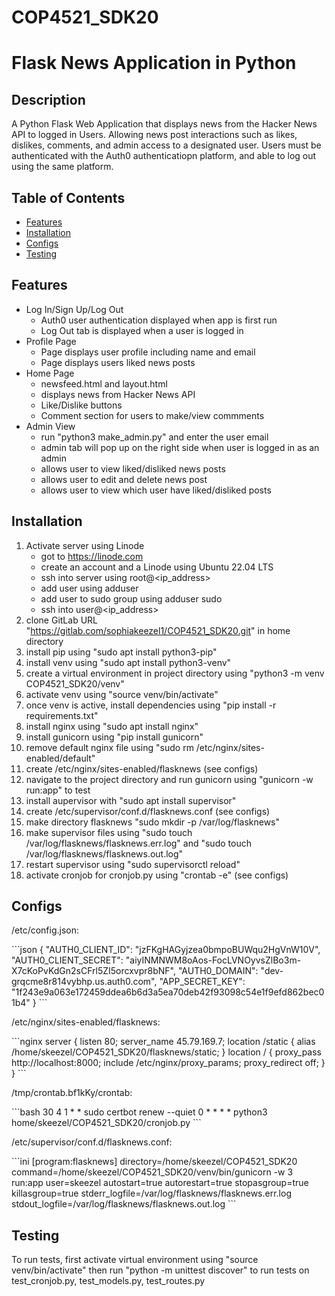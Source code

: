 # COP4521_SDK20

# Flask News Application in Python

## Description

A Python Flask Web Application that displays news from the Hacker News API to logged in Users. Allowing news post interactions such as likes, dislikes, comments, and admin access to a designated user. Users must be authenticated with the Auth0 authenticatiopn platform, and able to log out using the same platform.  

## Table of Contents

- [Features](#features)
- [Installation](#installation)
- [Configs](#configs)
- [Testing](#testing)

## Features

- Log In/Sign Up/Log Out
    - Auth0 user authentication displayed when app is first run
    - Log Out tab is displayed when a user is logged in
- Profile Page
    - Page displays user profile including name and email
    - Page displays users liked news posts
- Home Page
    - newsfeed.html and layout.html
    - displays news from Hacker News API
    - Like/Dislike buttons
    - Comment section for users to make/view commments
- Admin View
    - run "python3 make_admin.py" and enter the user email
    - admin tab will pop up on the right side when user is logged in as an admin
    - allows user to view liked/disliked news posts
    - allows user to edit and delete news post
    - allows user to view which user have liked/disliked posts

## Installation

1) Activate server using Linode
    - got to https://linode.com
    - create an account and a Linode using Ubuntu 22.04 LTS
    - ssh into server using root@<ip_address>
    - add user using adduser <username>
    - add user to sudo group using adduser <username> sudo
    - ssh into user@<ip_address>
3) clone GitLab URL "https://gitlab.com/sophiakeezel1/COP4521_SDK20.git" in home directory
5) install pip using "sudo apt install python3-pip"
6) install venv using "sudo apt install python3-venv"
7) create a virtual environment in project directory using "python3 -m venv COP4521_SDK20/venv"
8) activate venv using "source venv/bin/activate"
9) once venv is active, install dependencies using "pip install -r requirements.txt"
10) install nginx using "sudo apt install nginx"
11) install gunicorn using "pip install gunicorn"
12) remove default nginx file using "sudo rm /etc/nginx/sites-enabled/default"
13) create /etc/nginx/sites-enabled/flasknews (see configs)
14) navigate to the project directory and run gunicorn using "gunicorn -w run:app" to test
15) install aupervisor with "sudo apt install supervisor"
16) create /etc/supervisor/conf.d/flasknews.conf (see configs)
17) make directory flasknews "sudo mkdir -p /var/log/flasknews"
18) make supervisor files using "sudo touch /var/log/flasknews/flasknews.err.log" and "sudo touch /var/log/flasknews/flasknews.out.log"
19) restart supervisor using "sudo supervisorctl reload"
20) activate cronjob for cronjob.py using "crontab -e" (see configs)

## Configs

/etc/config.json:

\`\`\`json
{
	"AUTH0_CLIENT_ID": "jzFKgHAGyjzea0bmpoBUWqu2HgVnW10V",
	"AUTH0_CLIENT_SECRET": "aiyINMNWM8oAos-FocLVNOyvsZlBo3m-X7cKoPvKdGn2sCFrl5ZI5orcxvpr8bNF",
	"AUTH0_DOMAIN": "dev-grqcme8r814vybhp.us.auth0.com",
	"APP_SECRET_KEY": "1f243e9a063e172459ddea6b6d3a5ea70deb42f93098c54e1f9efd862bec01b4"
}
\`\`\`

/etc/nginx/sites-enabled/flasknews:

\`\`\`nginx
server {
	listen 80;
	server_name 45.79.169.7;
	location /static {
		alias /home/skeezel/COP4521_SDK20/flasknews/static;
	}
	location / {
		proxy_pass http://localhost:8000;
		include /etc/nginx/proxy_params;
		proxy_redirect off;
	}
}
\`\`\`

/tmp/crontab.bf1kKy/crontab:

\`\`\`bash
30 4 1 * * sudo certbot renew --quiet
0 * * * * python3 home/skeezel/COP4521_SDK20/cronjob.py
\`\`\`

/etc/supervisor/conf.d/flasknews.conf:

\`\`\`ini
[program:flasknews]
directory=/home/skeezel/COP4521_SDK20
command=/home/skeezel/COP4521_SDK20/venv/bin/gunicorn -w 3 run:app
user=skeezel
autostart=true
autorestart=true
stopasgroup=true
killasgroup=true
stderr_logfile=/var/log/flasknews/flasknews.err.log
stdout_logfile=/var/log/flasknews/flasknews.out.log
\`\`\`


## Testing

To run tests, first activate virtual environment using "source venv/bin/activate" then run "python -m unittest discover" to run tests on test_cronjob.py, test_models.py, test_routes.py